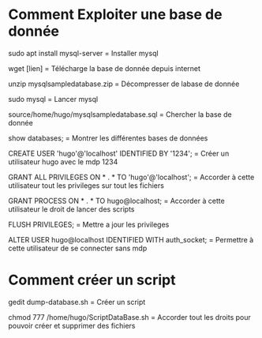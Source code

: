 # Comment Exploiter une base de donnée

sudo apt install mysql-server = Installer mysql

wget [lien] = Télécharge la base de donnée depuis internet

unzip mysqlsampledatabase.zip = Décompresser de labase de donnée

sudo mysql = Lancer mysql

source/home/hugo/mysqlsampledatabase.sql = Chercher la base de donnée

show databases; = Montrer les différentes bases de données

CREATE USER 'hugo'@'localhost' IDENTIFIED BY '1234'; = Créer un utilisateur hugo avec le mdp 1234

GRANT ALL PRIVILEGES ON * . * TO 'hugo'@'localhost'; = Accorder à cette utilisateur tout les privileges sur tout les fichiers

GRANT PROCESS ON * . * TO hugo@localhost; = Accorder à cette utilisateur le droit de lancer des scripts

FLUSH PRIVILEGES; = Mettre a jour les privileges

ALTER USER hugo@localhost IDENTIFIED WITH auth_socket; = Permettre à cette utilisateur de se connecter sans mdp

# Comment créer un script

gedit dump-database.sh = Créer un script

chmod 777 /home/hugo/ScriptDataBase.sh = Accorder tout les droits pour pouvoir créer et supprimer des fichiers

